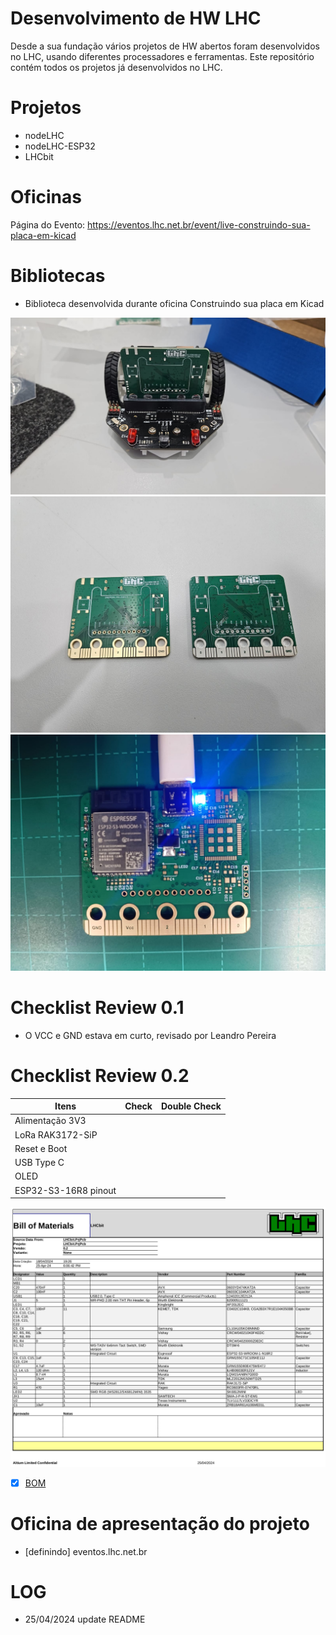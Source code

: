 # Desenvolvimento de HW LHC

Desde a sua fundação vários projetos de HW abertos foram desenvolvidos no LHC, usando diferentes processadores e ferramentas.
Este repositório contém todos os projetos já desenvolvidos no LHC.

# Projetos

- nodeLHC
- nodeLHC-ESP32
- LHCbit

# Oficinas

Página do Evento: https://eventos.lhc.net.br/event/live-construindo-sua-placa-em-kicad

# Bibliotecas

- Biblioteca desenvolvida durante oficina Construindo sua placa em Kicad

![LHCbit](LHCbit/Imagens/pcb-LHCbit-00.jpeg)
![LHCbit](LHCbit/Imagens/pcb-LHCbit-01.jpeg)
![LHCbit](LHCbit/Imagens/pcb-LHCbit-02.jpeg)

# Checklist Review 0.1
- O VCC e GND estava em curto, revisado por Leandro Pereira

# Checklist Review 0.2

| Itens           | Check | Double Check  |
|---------------------|----------|----------|
| Alimentação 3V3|  |  |
| LoRa RAK3172-SiP|  |  |
| Reset e Boot|  |  |
| USB Type C |  |  |
| OLED|  |  |
| ESP32-S3-16R8 pinout|  |  |

![LHCbit](LHCBit/Imagens/BOM-LHCbit.png)
- [x] [BOM](LHCbit/Templates/BOM%20Default%20Template.xlsx)



# Oficina de apresentação do projeto
- [definindo] eventos.lhc.net.br

  
# LOG
- 25/04/2024 update README
